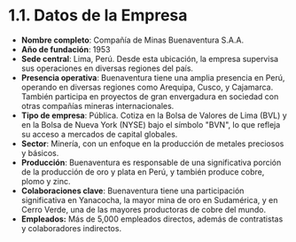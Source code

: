 # 1.1. Datos de la Empresa

- **Nombre completo**: Compañía de Minas Buenaventura S.A.A.
- **Año de fundación**: 1953
- **Sede central**: Lima, Perú. Desde esta ubicación, la empresa supervisa sus operaciones en diversas regiones del país.
- **Presencia operativa**: Buenaventura tiene una amplia presencia en Perú, operando en diversas regiones como Arequipa, Cusco, y Cajamarca. También participa en proyectos de gran envergadura en sociedad con otras compañías mineras internacionales.
- **Tipo de empresa**: Pública. Cotiza en la Bolsa de Valores de Lima (BVL) y en la Bolsa de Nueva York (NYSE) bajo el símbolo "BVN", lo que refleja su acceso a mercados de capital globales.
- **Sector**: Minería, con un enfoque en la producción de metales preciosos y básicos.
- **Producción**: Buenaventura es responsable de una significativa porción de la producción de oro y plata en Perú, y también produce cobre, plomo y zinc.
- **Colaboraciones clave**: Buenaventura tiene una participación significativa en Yanacocha, la mayor mina de oro en Sudamérica, y en Cerro Verde, una de las mayores productoras de cobre del mundo.
- **Empleados:** Más de 5,000 empleados directos, además de contratistas y colaboradores indirectos.